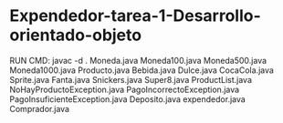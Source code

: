 # Expendedor-tarea-1-Desarrollo-orientado-objeto

RUN CMD:
javac -d . Moneda.java Moneda100.java Moneda500.java Moneda1000.java Producto.java Bebida.java Dulce.java CocaCola.java Sprite.java Fanta.java Snickers.java Super8.java ProductList.java NoHayProductoException.java PagoIncorrectoException.java PagoInsuficienteException.java Deposito.java expendedor.java Comprador.java
